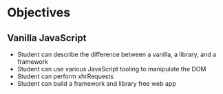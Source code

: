 # Objectives

## Vanilla JavaScript

* Student can describe the difference between a vanilla, a library, and a framework
* Student can use various JavaScript tooling to manipulate the DOM
* Student can perform xhrRequests
* Student can build a framework and library free web app
